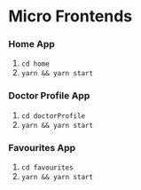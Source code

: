 # Micro Frontends

### Home App
1. `cd home`
2. `yarn && yarn start`

### Doctor Profile App
1. `cd doctorProfile`
2. `yarn && yarn start`

### Favourites App
1. `cd favourites`
2. `yarn && yarn start`
